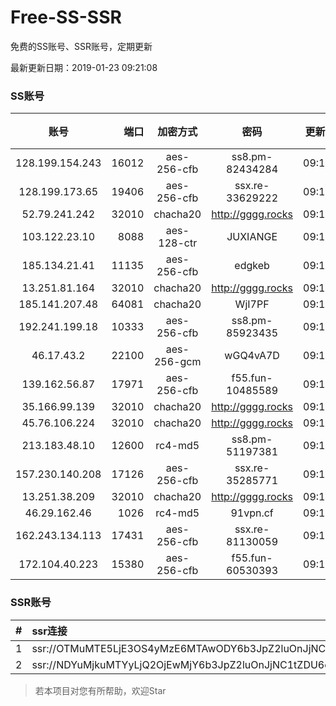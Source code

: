 # Free-SS-SSR

免费的SS账号、SSR账号，定期更新

最新更新日期：2019-01-23 09:21:08 

### SS账号

|账号|端口|加密方式|密码|更新时间|国家|
|:-----:|-----:|:----:|:----:|:----:|:----:|
|128.199.154.243|16012|aes-256-cfb|ss8.pm-82434284|09:17:06|SG|
|128.199.173.65|19406|aes-256-cfb|ssx.re-33629222|09:17:06|SG|
|52.79.241.242|32010|chacha20|http://gggg.rocks|09:17:15|KR|
|103.122.23.10|8088|aes-128-ctr|JUXIANGE|09:17:08|US|
|185.134.21.41|11135|aes-256-cfb|edgkeb|09:17:16|GB|
|13.251.81.164|32010|chacha20|http://gggg.rocks|09:17:16|SG|
|185.141.207.48|64081|chacha20|WjI7PF|09:17:16|GB|
|192.241.199.18|10333|aes-256-cfb|ss8.pm-85923435|09:17:04|US|
|46.17.43.2|22100|aes-256-gcm|wGQ4vA7D|09:17:14|RU|
|139.162.56.87|17971|aes-256-cfb|f55.fun-10485589|09:17:06|SG|
|35.166.99.139|32010|chacha20|http://gggg.rocks|09:17:15|US|
|45.76.106.224|32010|chacha20|http://gggg.rocks|09:17:13|JP|
|213.183.48.10|12600|rc4-md5|ss8.pm-51197381|09:17:05|RU|
|157.230.140.208|17126|aes-256-cfb|ssx.re-35285771|09:17:05|US|
|13.251.38.209|32010|chacha20|http://gggg.rocks|09:17:08|SG|
|46.29.162.46|1026|rc4-md5|91vpn.cf|09:17:19|RU|
|162.243.134.113|17431|aes-256-cfb|ssx.re-81130059|09:17:05|US|
|172.104.40.223|15380|aes-256-cfb|f55.fun-60530393|09:17:05|SG|


### SSR账号

|#|ssr连接|
|:-----|:-----|
|1|ssr://OTMuMTE5LjE3OS4yMzE6MTAwODY6b3JpZ2luOnJjNC1tZDUtNjpwbGFpbjpiV2xzZFhoby8_b2Jmc3BhcmFtPTVweTY1Wnk2NXJXTDZLLUVPbWgwZEhBNkx5OTBMbU51TDBWb1pHMVVlR1UmcHJvdG9wYXJhbT1NVERsaFlNeGRPYXpxT1dHakRwb2RIUndPaTh2ZEM1amJpOVNaVVZSV25oeiZyZW1hcmtzPVUxTlNWRTlQVEY5T2IyUmxPdWU5bC1tcHJPV3d2T1M2bWlBJmdyb3VwPVYxZFhMbE5UVWxOVVQwOU1Ma05QVFE|
|2|ssr://NDYuMjkuMTYyLjQ2OjEwMjY6b3JpZ2luOnJjNC1tZDU6cGxhaW46T1RGMmNHNHVZMlkvP3JlbWFya3M9VTFOU1ZFOVBURjlPYjJSbE91U19oT2U5bC1hV3J5QSZncm91cD1WMWRYTGxOVFVsTlVUMDlNTGtOUFRR|


> 若本项目对您有所帮助，欢迎Star